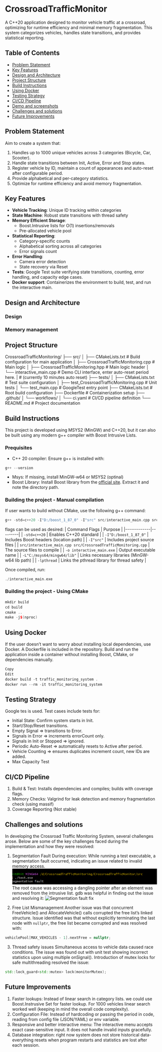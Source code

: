 # CrossroadTrafficMonitor
A C++20 application designed to monitor vehicle traffic at a crossroad, optimizing for runtime efficiency and minimal memory fragmentation. This system categorizes vehicles, handles state transitions, and provides statistical reporting.

## Table of Contents
- [Problem Statement](#problem-statement)
- [Key Features](#key-features)
- [Design and Architecture](#design--architecture)
- [Project Structure](#project-structure)
- [Build Instructions](#build-instructions)
- [Using Docker](#docker)
- [Testing Strategy](#testing-strategy)
- [CI/CD Pipeline](#cicd-pipeline)
- [Demo and screenshots](#screenshots)
- [Challenges and solutions](#challenges--solutions)
- [Future Improvements](#future-improvements)

## Problem Statement
Aim to create a system that:
1. Handles up to 1000 unique vehicles across 3 categories (Bicycle, Car, Scooter).
2. Handle state transitions between Init, Active, Error and Stop states.
3. Register vehicle by ID, maintain a count of appearances and auto-reset after configurable period.
4. Provide alphabetical and per-category statistics.
5. Optimize for runtime efficiency and avoid memory fragmentation. 

## Key Features
- **Vehicle Tracking**: Unique ID tracking within categories
- **State Machine**: Robust state transitions with thread safety
- **Memory Efficient Storage**: 
  - Boost.Intrusive lists for O(1) insertions/removals
  - Pre-allocated vehicle pool
- **Statistical Reporting**: 
  - Category-specific counts 
  - Alphabetical sorting across all categories
  - Error signals count
- **Error Handling**: 
  - Camera error detection 
  - State recovery via Reset
- **Tests**: Google Test suite verifying state transitions, counting, error handling, and capacity edge cases.
- **Docker support**: Containerizes the environment to build, test, and run the interactive main.

## Design and Architecture

### Design

### Memory management

## Project Structure
CrossroadTrafficMonitoring/
├── src/
│   ├── CMakeLists.txt                      # Build configuration for main application
│   ├── CrossroadTrafficMonitoring.cpp      # Main logic
│   ├── CrossroadTrafficMonitoring.hpp      # Main logic header
│   └── interactive_main.cpp                # Demo CLI interface, enter auto-reset period here. 
|                                           # (currently 10 minutes auto reset)
├── tests/
│   ├── CMakeLists.txt                      # Test suite configuration
│   ├── test_CrossroadTrafficMonitoring.cpp # Unit tests
│   └── test_main.cpp                       # GoogleTest entry point
├── CMakeLists.txt                          # Root build configuration
├── Dockerfile                              # Containerization setup
├── .github/
│   └── workflows/
│       └── ci.yaml                         # CI/CD pipeline definition
└──  README.md                               # Project documentation

## Build Instructions
This project is developed using MSYS2 (MinGW) and C++20, but it can also be built using any modern g++ compiler with Boost Intrusive Lists.
### Prequisites
- C++ 20 compiler: 
Ensure g++ is installed with:
```cpp
g++ --version
```
- Msys: If missing, install MinGW-w64 or MSYS2 (optinal)
- Boost Library: Install Boost library from the [official site](https://www.boost.org/). Extract it and note the directory path.

### Building the project - Manual compilation
If user wants to build without CMake, use the following g++ command:
```cpp
g++ -std=c++20 -I"D:/boost_1_87_0" -I"src" src/interactive_main.cpp src/CrossroadTrafficMonitoring.cpp -o interactive_main.exe -L"C:/msys64/mingw64/lib" -lpthread
```
flags can be used as desired: 
| Command Flags | Purpose |
|-------------|---------|
| `-std=c++20` | Enables C++20 standard |
| `-I"D:/boost_1_87_0"` | Includes Boost headers (location path) |
| `-I"src"` | Includes project source files |
| `src/interactive_main.cpp src/CrossroadTrafficMonitoring.cpp` | The source files to compile |
| `-o interactive_main.exe` | Output executable name |
| `-L"C:/msys64/mingw64/lib"` | Links necessary libraries (MinGW-w64 lib path) |
| `-lpthread` | Links the pthread library for thread safety |

Once compiled, run:
```cpp
./interactive_main.exe
```

### Building the project - Using CMake
```cpp
mkdir build
cd build
cmake ..
make -j$(nproc)
```
## Using Docker
If the user doesn’t want to worry about installing local dependencies, use Docker.
A Dockerfile is included in the repository. Build and run the application inside a container without installing Boost, CMake, or dependencies manually.

```cpp
Copy
Edit
docker build -t traffic_monitoring_system .
docker run --rm -it traffic_monitoring_system
```

## Testing Strategy
Google tes is used. Test cases include tests for:
- Initial State: Confirm system starts in Init.
- Start/Stop/Reset transitions.
- Empty Signal => transitions to Error.
- Signals in Error => increments errorCount only.
- Signals in Init or Stopped => ignored.
- Periodic Auto-Reset => automatically resets to Active after period.
- Vehicle Counting => ensures duplicates increment count, new IDs are added.
- Max Capacity Test

## CI/CD Pipeline
1. Build & Test: Installs dependencies and compiles; builds with coverage flags.
2. Memory Checks: Valgrind for leak detection and memory fragmentation check (using massif)
3. Coverage Reporting (Not stable)

## Challenges and solutions

In developing the Crossroad Traffic Monitoring System, several challenges arose. Below are some of the key challenges faced during the implementation and how they were resolved:
1. Segmentation Fault During execution:
While running a test executable, a segmentation fault occurred, indicating an issue related to invalid memory access.
![Segmentation fault screenshot](screenshots/seg_bug.png)
The root cause was accessing a dangling pointer after an element was removed from the intrusive list.
gdb was helpful in finding out the issue and resolving it: 
![Segmentation fault fix](screenshots/seg_fix.jpg)

2. Free List Mismanagement
Another issue was that concurrent FreeVehicle() and AllocateVehicle() calls corrupted the free list’s linked structure. Issue identified was that without explicitly terminating the last node with `nullptr`, the free list became corrupted and was resolved with:
```cpp
vehiclePool[MAX_VEHICLES - 1].nextFree = nullptr;
```

3. Thread safety issues
Simultaneous access to vehicle data caused race conditions. The issue was found out with unit test
showing incorrect statistics upon using multiple onSignal(). Introduction of mutex locks for safe multithreading resolved the issue:
```cpp
std::lock_guard<std::mutex> lock(monitorMutex);
```

## Future Improvements
1. Faster lookups: Instead of linear search in category lists. we could use Boost.Instrusive Set for faster lookup. For 1000 vehicles linear search worked well (keeping in mind the overall code complexity).
2. Configuration File: Instead of hardcoding or passing the period in code, reading from config file (JSON/YAML) or env variable.
3. Responsive and better interactive menu: The interactive menu accepts exact case-sensitive input. It does not handle invalid inputs gracefully.
4. Database integration: right now system does not store historical data- everything resets when program restarts and statistics are lost after each session.